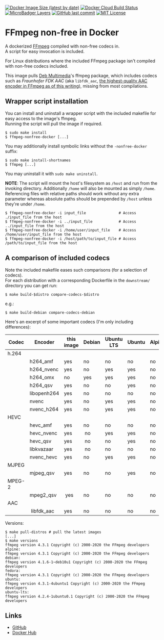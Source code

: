 <!-- shields.io -->
[![Docker Image Size (latest by date)][badge_image_size]][dockerhub]
[![Docker Cloud Build Status][badge_cloud_build_status]][dockerhub]
[![MicroBadger Layers][badge_microbadger_layers]][microbadger]
[![GitHub last commit][badge_github_last_commit]][github_commits]
[![MIT License][badge_github_license]][github_license]

# FFmpeg non-free in Docker

A dockerized [FFmpeg] compiled with non-free codecs in.
\
A script for easy invocation is included.

For Linux distributions where the included FFmpeg package isn't compiled with non-free codecs included.

This image pulls [Deb Multimedia][deb-multimedia]'s ffmpeg package, which includes codecs such as *Fraunhofer FDK AAC* (aka `libfdk_aac`, [the highest-quality AAC encoder in FFmpeg as of this writing][encode_aac]), missing from most compilations.

## Wrapper script installation

You can install and uninstall a wrapper script with the included makefile for easy access to the image's ffmpeg.
\
Running the script will pull the image if required.

```shell
$ sudo make install
$ ffmpeg-nonfree-docker [...]
```

You may additionally install symbolic links without the `-nonfree-docker` suffix:

```shell
$ sudo make install-shortnames
$ ffmpeg [...]
```

You may uninstall it with `sudo make uninstall`.

**NOTE**: The script will mount the host's filesystem as `/host` and run from the invoking directory. Additionally `/home` will also be mounted as simply `/home`.
\
Referencing files with relative paths should work without any extra parameter whereas absolute paths should be prepended by `/host` unless they're under `/home`.

```shell
$ ffmpeg-nonfree-docker -i input_file               # Access ./input_file from the host
$ ffmpeg-nonfree-docker -i ../input_file            # Access ../input_file from the host
$ ffmpeg-nonfree-docker -i /home/user/input_file    # Access /home/user/input_file from the host
$ ffmpeg-nonfree-docker -i /host/path/to/input_file # Access /path/to/input_file from the host
```

## A comparison of included codecs

Note the included makefile eases such comparisons (for a selection of codecs).
\
For each distribution with a corresponding Dockerfile in the `downstream/` directory you can get run:

```shell
$ make build-$distro compare-codecs-$distro
```

e.g.:
```shell
$ make build-debian compare-codecs-debian
```

Here's an excerpt of some important codecs (I'm only including differences):

| Codec | Encoder        | this image | Debian | Ubuntu LTS | Ubuntu  | Alpine | Fedora  
|-------|----------------|------------|--------|------------|---------|--------|---------
| h.264                                                                                  
|       | h264_amf      | yes         | no     | no         | no      | no     | no     |
|       | h264_nvenc    | yes         | no     | yes        | yes     | no     | yes    |
|       | h264_omx      | no          | yes    | yes        | yes     | no     | yes    |
|       | h264_qsv      | yes         | no     | no         | yes     | no     | yes    |
|       | libopenh264   | yes         | no     | no         | no      | no     | no     |
|       | nvenc         | yes         | no     | yes        | yes     | no     | yes    |
|       | nvenc_h264    | yes         | no     | yes        | yes     | no     | yes    |
| HEVC                                                                                   
|       | hevc_amf      | yes         | no     | no         | no      | no     | no     |
|       | hevc_nvenc    | yes         | no     | yes        | yes     | no     | yes    |
|       | hevc_qsv      | yes         | no     | no         | yes     | no     | yes    |
|       | libkvazaar    | yes         | no     | no         | no      | no     | no     |
|       | nvenc_hevc    | yes         | no     | yes        | yes     | no     | yes    |
| MJPEG                                                                                  
|       | mjpeg_qsv     | yes         | no     | no         | yes     | no     | yes    |
| MPEG-2                                                                                 
|       | mpeg2_qsv     | yes         | no     | no         | no      | no     | yes    |
| AAC                                                                                    
|       | libfdk_aac    | yes         | no     | no         | no      | no     | no     |

Versions:
```shell
$ make pull-distros # pull the latest images
[...]
$ make versions
ffmpeg version 4.3.1 Copyright (c) 2000-2020 the FFmpeg developers
alpine:
ffmpeg version 4.3.1 Copyright (c) 2000-2020 the FFmpeg developers
debian:
ffmpeg version 4.1.6-1~deb10u1 Copyright (c) 2000-2020 the FFmpeg developers
fedora:
ffmpeg version 4.3.1 Copyright (c) 2000-2020 the FFmpeg developers
ubuntu:
ffmpeg version 4.3.1-4ubuntu1 Copyright (c) 2000-2020 the FFmpeg developers
ubuntu-lts:
ffmpeg version 4.2.4-1ubuntu0.1 Copyright (c) 2000-2020 the FFmpeg developers
```

## Links

- [GitHub]
- [Docker Hub][dockerhub]

<!-- links -->

[ffmpeg]: https://ffmpeg.org/
[deb-multimedia]: https://www.deb-multimedia.org/
[encode_aac]: https://trac.ffmpeg.org/wiki/Encode/AAC

[github]:    https://github.com/outlyer-net/docker-ffmpeg-nonfree
[dockerhub]: https://hub.docker.com/repository/docker/outlyernet/ffmpeg-nonfree

[microbadger]:    https://microbadger.com/images/outlyernet/ffmpeg-nonfree
[github_commits]: https://github.com/outlyer-net/docker-ffmpeg-nonfree/commits/master
[github_license]: https://github.com/outlyer-net/docker-ffmpeg-nonfree/blob/master/LICENSE

<!-- Aliases for images -->

[badge_image_size]:         https://img.shields.io/docker/image-size/outlyernet/ffmpeg-nonfree/latest
[badge_cloud_build_status]: https://img.shields.io/docker/cloud/build/outlyernet/ffmpeg-nonfree
[badge_microbadger_layers]: https://img.shields.io/microbadger/layers/outlyernet/ffmpeg-nonfree:latest
[badge_github_last_commit]: https://img.shields.io/github/last-commit/outlyer-net/docker-ffmpeg-nonfree
[badge_github_license]:     https://img.shields.io/github/license/outlyer-net/docker-ffmpeg-nonfree
